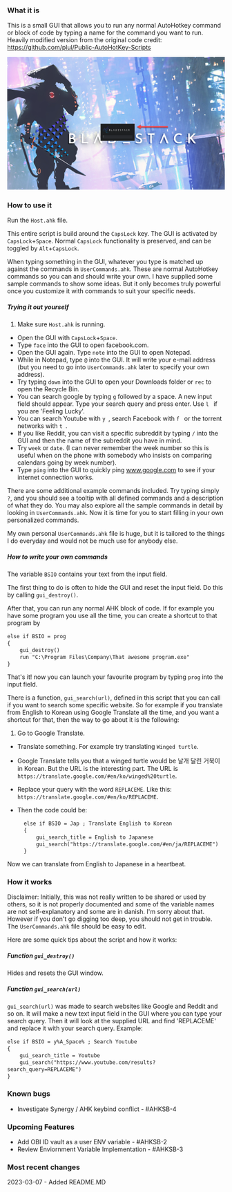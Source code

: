 ### What it is
This is a small GUI that allows you to run any normal AutoHotkey command or block of code by typing a name for the command you want to run. Heavily modified version from the original code credit: https://github.com/plul/Public-AutoHotKey-Scripts

![Screenshot](/img/ahk_launcher.png "Screenshot of the GUI")

### How to use it
Run the `Host.ahk` file.

This entire script is build around the `CapsLock` key.
The GUI is activated by `CapsLock`+`Space`.
Normal `CapsLock` functionality is preserved, and can be toggled by `Alt`+`CapsLock`.

When typing something in the GUI, whatever you type is matched up against the commands in `UserCommands.ahk`. These are normal AutoHotkey commands so you can and should write your own. I have supplied some sample commands to show some ideas. But it only becomes truly powerful once you customize it with commands to suit your specific needs.

##### Trying it out yourself
1. Make sure `Host.ahk` is running.
* Open the GUI with `CapsLock`+`Space`.
* Type `face` into the GUI to open facebook.com.
* Open the GUI again. Type `note` into the GUI to open Notepad.
* While in Notepad, type `@` into the GUI. It will write your e-mail address (but you need to go into `UserCommands.ahk` later to specify your own address).
* Try typing `down` into the GUI to open your Downloads folder or `rec` to open the Recycle Bin.
* You can search google by typing `g` followed by a space. A new input field should appear. Type your search query and press enter. Use `l ` if you are 'Feeling Lucky'.
* You can search Youtube with `y `, search Facebook with `f ` or the torrent networks with `t `.
* If you like Reddit, you can visit a specific subreddit by typing `/` into the GUI and then the name of the subreddit you have in mind.
* Try `week` or `date`. (I can never remember the week number so this is useful when on the phone with somebody who insists on comparing calendars going by week number).
* Type `ping` into the GUI to quickly ping www.google.com to see if your internet connection works.

There are some additional example commands included. Try typing simply `?`, and you should see a tooltip with all defined commands and a description of what they do. You may also explore all the sample commands in detail by looking in `UserCommands.ahk`. Now it is time for you to start filling in your own personalized commands.

My own personal `UserCommands.ahk` file is huge, but it is tailored to the things I do everyday and would not be much use for anybody else.

##### How to write your own commands
The variable `BSIO` contains your text from the input field.

The first thing to do is often to hide the GUI and reset the input field. Do this by calling `gui_destroy()`.

After that, you can run any normal AHK block of code. If for example you have some program you use all the time, you can create a shortcut to that program by

    else if BSIO = prog
    {
        gui_destroy()
        run "C:\Program Files\Company\That awesome program.exe"
    }

That's it! now you can launch your favourite program by typing `prog` into the input field.

There is a function, `gui_search(url)`, defined in this script that you can call if you want to search some specific website. So for example if you translate from English to Korean using Google Translate all the time, and you want a shortcut for that, then the way to go about it is the following:

1. Go to Google Translate.
* Translate something. For example try translating `Winged turtle`.
* Google Translate tells you that a winged turtle would be 날개 달린 거북이 in Korean. But the URL is the interesting part. The URL is `https://translate.google.com/#en/ko/winged%20turtle`.
* Replace your query with the word `REPLACEME`. Like this: `https://translate.google.com/#en/ko/REPLACEME`.
* Then the code could be:

        else if BSIO = Jap ; Translate English to Korean
        {
            gui_search_title = English to Japanese
            gui_search("https://translate.google.com/#en/ja/REPLACEME")
        }

Now we can translate from English to Japanese in a heartbeat.

### How it works
Disclaimer: Initially, this was not really written to be shared or used by others, so it is not properly documented and some of the variable names are not self-explanatory and some are in danish. I'm sorry about that. However if you don't go digging too deep, you should not get in trouble. The `UserCommands.ahk` file should be easy to edit.

Here are some quick tips about the script and how it works:

##### Function `gui_destroy()`
Hides and resets the GUI window.

##### Function `gui_search(url)`
`gui_search(url)` was made to search websites like Google and Reddit and so on. It will make a new text input field in the GUI where you can type your search query.
Then it will look at the supplied URL and find 'REPLACEME' and replace it
with your search query.
Example:

    else if BSIO = y%A_Space% ; Search Youtube
    {
        gui_search_title = Youtube
        gui_search("https://www.youtube.com/results?search_query=REPLACEME")
    }


### Known bugs
- Investigate Synergy / AHK keybind conflict - #AHKSB-4


### Upcoming Features
- Add OBI ID vault as a user ENV variable - #AHKSB-2
- Review Enviornment Variable Implementation - #AHKSB-3


### Most recent changes
2023-03-07 - Added README.MD